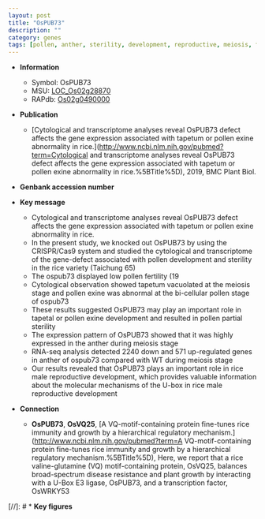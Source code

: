 ```yaml
---
layout: post
title: "OsPUB73"
description: ""
category: genes
tags: [pollen, anther, sterility, development, reproductive, meiosis, fertility, tapetum, tapetal, pollen development, reproductive development]
---
```


* **Information**  
    + Symbol: OsPUB73  
    + MSU: [LOC_Os02g28870](http://rice.uga.edu/cgi-bin/ORF_infopage.cgi?orf=LOC_Os02g28870)  
    + RAPdb: [Os02g0490000](https://rapdb.dna.affrc.go.jp/locus/?name=Os02g0490000)  

* **Publication**  
    + [Cytological and transcriptome analyses reveal OsPUB73 defect affects the gene expression associated with tapetum or pollen exine abnormality in rice.](http://www.ncbi.nlm.nih.gov/pubmed?term=Cytological and transcriptome analyses reveal OsPUB73 defect affects the gene expression associated with tapetum or pollen exine abnormality in rice.%5BTitle%5D), 2019, BMC Plant Biol.

* **Genbank accession number**  

* **Key message**  
    + Cytological and transcriptome analyses reveal OsPUB73 defect affects the gene expression associated with tapetum or pollen exine abnormality in rice.
    + In the present study, we knocked out OsPUB73 by using the CRISPR/Cas9 system and studied the cytological and transcriptome of the gene-defect associated with pollen development and sterility in the rice variety (Taichung 65)
    + The ospub73 displayed low pollen fertility (19
    + Cytological observation showed tapetum vacuolated at the meiosis stage and pollen exine was abnormal at the bi-cellular pollen stage of ospub73
    + These results suggested OsPUB73 may play an important role in tapetal or pollen exine development and resulted in pollen partial sterility
    + The expression pattern of OsPUB73 showed that it was highly expressed in the anther during meiosis stage
    + RNA-seq analysis detected 2240 down and 571 up-regulated genes in anther of ospub73 compared with WT during meiosis stage
    + Our results revealed that OsPUB73 plays an important role in rice male reproductive development, which provides valuable information about the molecular mechanisms of the U-box in rice male reproductive development

* **Connection**  
    + __OsPUB73__, __OsVQ25__, [A VQ-motif-containing protein fine-tunes rice immunity and growth by a hierarchical regulatory mechanism.](http://www.ncbi.nlm.nih.gov/pubmed?term=A VQ-motif-containing protein fine-tunes rice immunity and growth by a hierarchical regulatory mechanism.%5BTitle%5D),  Here, we report that a rice valine-glutamine (VQ) motif-containing protein, OsVQ25, balances broad-spectrum disease resistance and plant growth by interacting with a U-Box E3 ligase, OsPUB73, and a transcription factor, OsWRKY53

[//]: # * **Key figures**  


